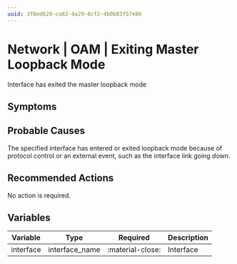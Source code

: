 ```yaml
---
uuid: 3f8ed629-ca82-4a29-8cf2-4b0b83f57e86
---
```

# Network | OAM | Exiting Master Loopback Mode

Interface has exited the master loopback mode

## Symptoms

## Probable Causes

The specified interface has entered or exited loopback mode because of protocol control or an external event, such as the interface link going down.

## Recommended Actions

No action is required.

## Variables

Variable | Type | Required | Description
--- | --- | --- | ---
interface | interface_name | :material-close: | Interface
